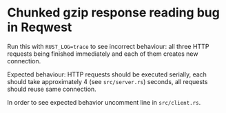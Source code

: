 # Chunked gzip response reading bug in Reqwest

Run this with `RUST_LOG=trace` to see incorrect behaviour: all three HTTP requests being finished immediately and each of them creates new connection.

Expected behaviour: HTTP requests should be executed serially, each should take approximately 4 (see `src/server.rs`) seconds, all requests should reuse same connection.

In order to see expected behavior uncomment line in `src/client.rs`.